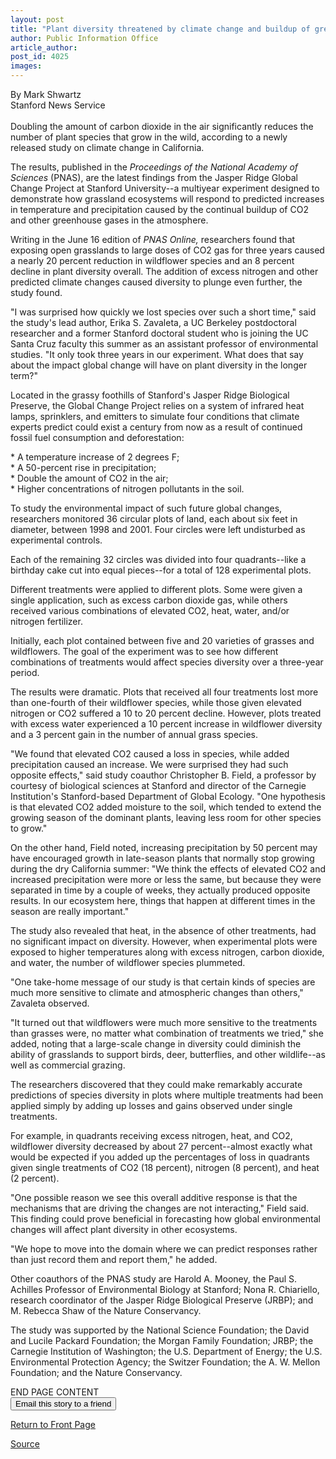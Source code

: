 ```yaml
---
layout: post
title: "Plant diversity threatened by climate change and buildup of greenhouse gas, study reveals"
author: Public Information Office
article_author: 
post_id: 4025
images:
---
```


<p>
  By Mark Shwartz<br>
  Stanford News Service<br>
  <br>
  Doubling the amount of carbon dioxide in the air significantly reduces the number of plant species that grow in the wild, according to a newly released study on climate change in California.
</p>
<p>
  The results, published in the <i>Proceedings of the National Academy of Sciences</i> (PNAS), are the latest findings from the Jasper Ridge Global Change Project at Stanford University--a multiyear experiment designed to demonstrate how grassland ecosystems will respond to predicted increases in temperature and precipitation caused by the continual buildup of CO2 and other greenhouse gases in the atmosphere.<br>
</p>
<p>
  Writing in the June 16 edition of <i>PNAS Online,</i> researchers found that exposing open grasslands to large doses of CO2 gas for three years caused a nearly 20 percent reduction in wildflower species and an 8 percent decline in plant diversity overall. The addition of excess nitrogen and other predicted climate changes caused diversity to plunge even further, the study found.<br>
</p>
<p>
  "I was surprised how quickly we lost species over such a short time," said the study's lead author, Erika S. Zavaleta, a UC Berkeley postdoctoral researcher and a former Stanford doctoral student who is joining the UC Santa Cruz faculty this summer as an assistant professor of environmental studies. "It only took three years in our experiment. What does that say about the impact global change will have on plant diversity in the longer term?"<br>
</p>
<p>
  Located in the grassy foothills of Stanford's Jasper Ridge Biological Preserve, the Global Change Project relies on a system of infrared heat lamps, sprinklers, and emitters to simulate four conditions that climate experts predict could exist a century from now as a result of continued fossil fuel consumption and deforestation:<br>
</p>
<p>
  * A temperature increase of 2 degrees F;<br>
  * A 50-percent rise in precipitation;<br>
  * Double the amount of CO2 in the air;<br>
  * Higher concentrations of nitrogen pollutants in the soil.<br>
</p>
<p>
  To study the environmental impact of such future global changes, researchers monitored 36 circular plots of land, each about six feet in diameter, between 1998 and 2001. Four circles were left undisturbed as experimental controls.
</p>
<p>
  Each of the remaining 32 circles was divided into four quadrants--like a birthday cake cut into equal pieces--for a total of 128 experimental plots.<br>
</p>
<p>
  Different treatments were applied to different plots. Some were given a single application, such as excess carbon dioxide gas, while others received various combinations of elevated CO2, heat, water, and/or nitrogen fertilizer.<br>
</p>
<p>
  Initially, each plot contained between five and 20 varieties of grasses and wildflowers. The goal of the experiment was to see how different combinations of treatments would affect species diversity over a three-year period.<br>
</p>
<p>
  The results were dramatic. Plots that received all four treatments lost more than one-fourth of their wildflower species, while those given elevated nitrogen or CO2 suffered a 10 to 20 percent decline. However, plots treated with excess water experienced a 10 percent increase in wildflower diversity and a 3 percent gain in the number of annual grass species.<br>
</p>
<p>
  "We found that elevated CO2 caused a loss in species, while added precipitation caused an increase. We were surprised they had such opposite effects," said study coauthor Christopher B. Field, a professor by courtesy of biological sciences at Stanford and director of the Carnegie Institution's Stanford-based Department of Global Ecology. "One hypothesis is that elevated CO2 added moisture to the soil, which tended to extend the growing season of the dominant plants, leaving less room for other species to grow."<br>
</p>
<p>
  On the other hand, Field noted, increasing precipitation by 50 percent may have encouraged growth in late-season plants that normally stop growing during the dry California summer: "We think the effects of elevated CO2 and increased precipitation were more or less the same, but because they were separated in time by a couple of weeks, they actually produced opposite results. In our ecosystem here, things that happen at different times in the season are really important."<br>
</p>
<p>
  The study also revealed that heat, in the absence of other treatments, had no significant impact on diversity. However, when experimental plots were exposed to higher temperatures along with excess nitrogen, carbon dioxide, and water, the number of wildflower species plummeted.<br>
</p>
<p>
  "One take-home message of our study is that certain kinds of species are much more sensitive to climate and atmospheric changes than others," Zavaleta observed.<br>
</p>
<p>
  "It turned out that wildflowers were much more sensitive to the treatments than grasses were, no matter what combination of treatments we tried," she added, noting that a large-scale change in diversity could diminish the ability of grasslands to support birds, deer, butterflies, and other wildlife--as well as commercial grazing.<br>
</p>
<p>
  The researchers discovered that they could make remarkably accurate predictions of species diversity in plots where multiple treatments had been applied simply by adding up losses and gains observed under single treatments.
</p>
<p>
  For example, in quadrants receiving excess nitrogen, heat, and CO2, wildflower diversity decreased by about 27 percent--almost exactly what would be expected if you added up the percentages of loss in quadrants given single treatments of CO2 (18 percent), nitrogen (8 percent), and heat (2 percent).<br>
</p>
<p>
  "One possible reason we see this overall additive response is that the mechanisms that are driving the changes are not interacting," Field said. This finding could prove beneficial in forecasting how global environmental changes will affect plant diversity in other ecosystems.<br>
</p>
<p>
  "We hope to move into the domain where we can predict responses rather than just record them and report them," he added.<br>
</p>
<p>
  Other coauthors of the PNAS study are Harold A. Mooney, the Paul S. Achilles Professor of Environmental Biology at Stanford; Nona R. Chiariello, research coordinator of the Jasper Ridge Biological Preserve (JRBP); and M. Rebecca Shaw of the Nature Conservancy.<br>
</p>
<p>
  The study was supported by the National Science Foundation; the David and Lucile Packard Foundation; the Morgan Family Foundation; JRBP; the Carnegie Institution of Washington; the U.S. Department of Energy; the U.S. Environmental Protection Agency; the Switzer Foundation; the A. W. Mellon Foundation; and the Nature Conservancy.
</p>
<p>
  END PAGE CONTENT<br>
  <input name="t1" size="-1" type="hidden"> <input name="SUBMIT" type="submit" value="Email this story to a friend">
</p>
<p>
  <a href="http://currents.ucsc.edu/">Return to Front Page</a>
</p>
<p><a href="http://www1.ucsc.edu/currents/02-03/06-23/climate.html" title="Permalink to climate">Source</a></p>
